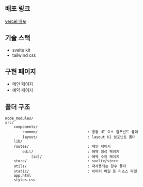 ## 배포 링크

[vercel 배포](https://quiz-manage-reservations-dcvd2vdj7-haegnim.vercel.app/edit/051af6ef-5dcd-4f0b-ade5-517e246d3370)

## 기술 스택

- svelte kit
- tailwind css

## 구현 페이지

- 메인 페이지
- 예약 페이지

## 폴더 구조

```
node_modules/
src/
    components/
        common/                       : 공통 UI 요소 컴포넌트 폴더
        layout/                       : layout UI 컴포넌트 폴더
    lib/
    routes/                           : 메인 페이지
        edit/                         : 예약 생성 페이지
            [id]/                     : 예약 수정 페이지
    store/                            : svelte/store
    utils/                            : 재사용되는 함수 폴더
    static/                           : 이미지 파일 등 리소스 파일
    app.html
    styles.css
```
